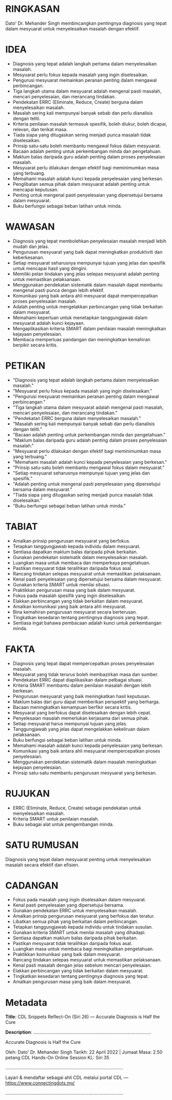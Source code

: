 # RINGKASAN
Dato' Dr. Mehander Singh membincangkan pentingnya diagnosis yang tepat dalam mesyuarat untuk menyelesaikan masalah dengan efektif.

# IDEA
- Diagnosis yang tepat adalah langkah pertama dalam menyelesaikan masalah.
- Mesyuarat perlu fokus kepada masalah yang ingin diselesaikan.
- Pengurusi mesyuarat memainkan peranan penting dalam mengawal perbincangan.
- Tiga langkah utama dalam mesyuarat adalah mengenal pasti masalah, mencari penyelesaian, dan merancang tindakan.
- Pendekatan ERRC (Eliminate, Reduce, Create) berguna dalam menyelesaikan masalah.
- Masalah sering kali mempunyai banyak sebab dan perlu dianalisis dengan teliti.
- Kriteria penilaian masalah termasuk spesifik, boleh diukur, boleh dicapai, relevan, dan terikat masa.
- Tiada siapa yang ditugaskan sering menjadi punca masalah tidak diselesaikan.
- Prinsip satu-satu boleh membantu mengawal fokus dalam mesyuarat.
- Bacaan adalah penting untuk perkembangan minda dan pengetahuan.
- Maklum balas daripada guru adalah penting dalam proses penyelesaian masalah.
- Mesyuarat perlu dilakukan dengan efektif bagi meminimumkan masa yang terbuang.
- Memahami masalah adalah kunci kepada penyelesaian yang berkesan.
- Penglibatan semua pihak dalam mesyuarat adalah penting untuk mencapai keputusan.
- Penting untuk mengenal pasti penyelesaian yang dipersetujui bersama dalam mesyuarat.
- Buku berfungsi sebagai beban latihan untuk minda.

# WAWASAN
- Diagnosis yang tepat membolehkan penyelesaian masalah menjadi lebih mudah dan jelas.
- Pengurusan mesyuarat yang baik dapat meningkatkan produktiviti dan keberkesanan.
- Setiap mesyuarat seharusnya mempunyai tujuan yang jelas dan spesifik untuk mencapai hasil yang diingini.
- Memiliki pelan tindakan yang jelas selepas mesyuarat adalah penting untuk memastikan pelaksanaan.
- Menggunakan pendekatan sistematik dalam masalah dapat membantu mengenal pasti punca dengan lebih efektif.
- Komunikasi yang baik antara ahli mesyuarat dapat mempercepatkan proses penyelesaian masalah.
- Adalah penting untuk mengelakkan perbincangan yang tidak berkaitan dalam mesyuarat.
- Memahami keperluan untuk menetapkan tanggungjawab dalam mesyuarat adalah kunci kejayaan.
- Mengaplikasikan kriteria SMART dalam penilaian masalah meningkatkan kejayaan penyelesaian.
- Membaca memperluas pandangan dan meningkatkan kemahiran berpikir secara kritis.

# PETIKAN
- "Diagnosis yang tepat adalah langkah pertama dalam menyelesaikan masalah."
- "Mesyuarat perlu fokus kepada masalah yang ingin diselesaikan."
- "Pengurusi mesyuarat memainkan peranan penting dalam mengawal perbincangan."
- "Tiga langkah utama dalam mesyuarat adalah mengenal pasti masalah, mencari penyelesaian, dan merancang tindakan."
- "Pendekatan ERRC berguna dalam menyelesaikan masalah."
- "Masalah sering kali mempunyai banyak sebab dan perlu dianalisis dengan teliti."
- "Bacaan adalah penting untuk perkembangan minda dan pengetahuan."
- "Maklum balas daripada guru adalah penting dalam proses penyelesaian masalah."
- "Mesyuarat perlu dilakukan dengan efektif bagi meminimumkan masa yang terbuang."
- "Memahami masalah adalah kunci kepada penyelesaian yang berkesan."
- "Prinsip satu-satu boleh membantu mengawal fokus dalam mesyuarat."
- "Setiap mesyuarat seharusnya mempunyai tujuan yang jelas dan spesifik."
- "Adalah penting untuk mengenal pasti penyelesaian yang dipersetujui bersama dalam mesyuarat."
- "Tiada siapa yang ditugaskan sering menjadi punca masalah tidak diselesaikan."
- "Buku berfungsi sebagai beban latihan untuk minda."

# TABIAT
- Amalkan prinsip pengurusan mesyuarat yang berfokus.
- Tetapkan tanggungjawab kepada individu dalam mesyuarat.
- Sentiasa dapatkan maklum balas daripada pihak berkaitan.
- Gunakan pendekatan sistematik dalam menyelesaikan masalah.
- Luangkan masa untuk membaca dan memperkaya pengetahuan.
- Pastikan mesyuarat tidak teralihkan daripada fokus asal.
- Rancang tindakan selepas mesyuarat untuk memastikan pelaksanaan.
- Kenal pasti penyelesaian yang dipersetujui bersama dalam mesyuarat.
- Gunakan kriteria SMART untuk menilai situasi.
- Praktikkan pengurusan masa yang baik dalam mesyuarat.
- Fokus pada masalah spesifik yang ingin diselesaikan.
- Elakkan perbincangan yang tidak berkaitan dalam mesyuarat.
- Amalkan komunikasi yang baik antara ahli mesyuarat.
- Bina kemahiran pengurusan mesyuarat secara berterusan.
- Tingkatkan kesedaran tentang pentingnya diagnosis yang tepat.
- Sentiasa ingat bahawa pembacaan adalah kunci untuk perkembangan minda.

# FAKTA
- Diagnosis yang tepat dapat mempercepatkan proses penyelesaian masalah.
- Mesyuarat yang tidak terurus boleh membazirkan masa dan sumber.
- Pendekatan ERRC dapat diaplikasikan dalam pelbagai situasi.
- Kriteria SMART membantu dalam penilaian masalah dengan lebih berkesan.
- Pengurusan mesyuarat yang baik meningkatkan hasil keputusan.
- Maklum balas dari guru dapat memberikan perspektif yang berharga.
- Bacaan meningkatkan kemampuan berfikir secara kritis.
- Mesyuarat yang berfokus dapat diselesaikan dengan lebih cepat.
- Penyelesaian masalah memerlukan kerjasama dari semua pihak.
- Setiap mesyuarat harus mempunyai tujuan yang jelas.
- Tanggungjawab yang jelas dapat mengelakkan kekeliruan dalam pelaksanaan.
- Buku berfungsi sebagai beban latihan untuk minda.
- Memahami masalah adalah kunci kepada penyelesaian yang berkesan.
- Komunikasi yang baik antara ahli mesyuarat mempercepatkan proses penyelesaian.
- Menggunakan pendekatan sistematik dalam masalah meningkatkan kejayaan penyelesaian.
- Prinsip satu-satu membantu pengurusan mesyuarat yang berkesan.

# RUJUKAN
- ERRC (Eliminate, Reduce, Create) sebagai pendekatan untuk menyelesaikan masalah.
- Kriteria SMART untuk penilaian masalah.
- Buku sebagai alat untuk pengembangan minda.

# SATU RUMUSAN
Diagnosis yang tepat dalam mesyuarat penting untuk menyelesaikan masalah secara efektif dan efisien.

# CADANGAN
- Fokus pada masalah yang ingin diselesaikan dalam mesyuarat.
- Kenal pasti penyelesaian yang dipersetujui bersama.
- Gunakan pendekatan ERRC untuk menyelesaikan masalah.
- Amalkan prinsip pengurusan mesyuarat yang berfokus dan teratur.
- Libatkan semua pihak yang berkaitan dalam perbincangan.
- Tetapkan tanggungjawab kepada individu untuk tindakan susulan.
- Gunakan kriteria SMART untuk menilai masalah yang dihadapi.
- Sentiasa dapatkan maklum balas daripada pihak berkaitan.
- Pastikan mesyuarat tidak teralihkan daripada fokus asal.
- Luangkan masa untuk membaca bagi meningkatkan pengetahuan.
- Praktikkan komunikasi yang baik dalam mesyuarat.
- Rancang tindakan selepas mesyuarat untuk memastikan pelaksanaan.
- Kenal pasti masalah dengan jelas sebelum mencari penyelesaian.
- Elakkan perbincangan yang tidak berkaitan dalam mesyuarat.
- Tingkatkan kesedaran tentang pentingnya diagnosis yang tepat.
- Amalkan pengurusan masa yang baik dalam mesyuarat.

# Metadata
**Title**: CDL Snippets Reflect-On (Siri 26) — Accurate Diagnosis is Half the Cure

**Description**: ...........................................................................................

Accurate Diagnosis is Half the Cure 

Oleh: Dato' Dr. Mehander Singh
Tarikh: 22 April 2022   |   Jumaat
Masa: 2.50 petang
CDL Hands-On Online Session KL: Siri 35

...........................................................................................

Layari & mendaftar sebagai ahli CDL melalui portal CDL — https://www.connectingdots.my/

...........................................................................................